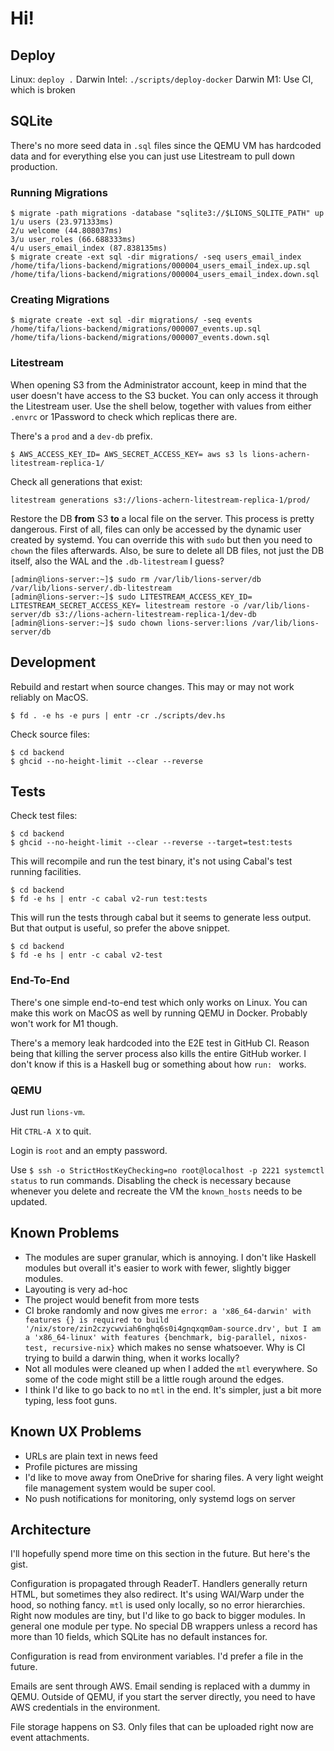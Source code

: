 # Hi!

## Deploy

Linux: `deploy .`
Darwin Intel: `./scripts/deploy-docker`
Darwin M1: Use CI, which is broken

## SQLite

There's no more seed data in `.sql` files since the QEMU VM has hardcoded data
and for everything else you can just use Litestream to pull down production.

### Running Migrations

```shell
$ migrate -path migrations -database "sqlite3://$LIONS_SQLITE_PATH" up
1/u users (23.971333ms)
2/u welcome (44.808037ms)
3/u user_roles (66.688333ms)
4/u users_email_index (87.838135ms)
$ migrate create -ext sql -dir migrations/ -seq users_email_index
/home/tifa/lions-backend/migrations/000004_users_email_index.up.sql
/home/tifa/lions-backend/migrations/000004_users_email_index.down.sql
```

### Creating Migrations

```
$ migrate create -ext sql -dir migrations/ -seq events
/home/tifa/lions-backend/migrations/000007_events.up.sql
/home/tifa/lions-backend/migrations/000007_events.down.sql
```

### Litestream

When opening S3 from the Administrator account, keep in mind that the user
doesn't have access to the S3 bucket. You can only access it through the
Litestream user. Use the shell below, together with values from either `.envrc`
or 1Password to check which replicas there are.

There's a `prod` and a `dev-db` prefix.

```shell
$ AWS_ACCESS_KEY_ID= AWS_SECRET_ACCESS_KEY= aws s3 ls lions-achern-litestream-replica-1/
```

Check all generations that exist:

```shell
litestream generations s3://lions-achern-litestream-replica-1/prod/
```

Restore the DB **from** S3 **to** a local file on the server. This process is
pretty dangerous. First of all, files can only be accessed by the dynamic user
created by systemd. You can override this with `sudo` but then you need to
`chown` the files afterwards. Also, be sure to delete all DB files, not just
the DB itself, also the WAL and the `.db-litestream` I guess?

```shell
[admin@lions-server:~]$ sudo rm /var/lib/lions-server/db /var/lib/lions-server/.db-litestream
[admin@lions-server:~]$ sudo LITESTREAM_ACCESS_KEY_ID= LITESTREAM_SECRET_ACCESS_KEY= litestream restore -o /var/lib/lions-server/db s3://lions-achern-litestream-replica-1/dev-db
[admin@lions-server:~]$ sudo chown lions-server:lions /var/lib/lions-server/db
```

## Development

Rebuild and restart when source changes. This may or may not work reliably on MacOS.

```shell
$ fd . -e hs -e purs | entr -cr ./scripts/dev.hs
```

Check source files:
```shell
$ cd backend
$ ghcid --no-height-limit --clear --reverse
```

## Tests

Check test files:

```shell
$ cd backend
$ ghcid --no-height-limit --clear --reverse --target=test:tests
```

This will recompile and run the test binary, it's not using Cabal's test running facilities.

```shell
$ cd backend
$ fd -e hs | entr -c cabal v2-run test:tests
```

This will run the tests through cabal but it seems to generate less output. But
that output is useful, so prefer the above snippet.

```shell
$ cd backend
$ fd -e hs | entr -c cabal v2-test
```

### End-To-End

There's one simple end-to-end test which only works on Linux. You can make this
work on MacOS as well by running QEMU in Docker. Probably won't work for M1
though.

There's a memory leak hardcoded into the E2E test in GitHub CI. Reason being
that killing the server process also kills the entire GitHub worker. I don't
know if this is a Haskell bug or something about how `run: ` works.

### QEMU

Just run `lions-vm`.

Hit `CTRL-A X` to quit.

Login is `root` and an empty password.

Use `$ ssh -o StrictHostKeyChecking=no root@localhost -p 2221 systemctl status` to run commands.
Disabling the check is necessary because whenever you delete and recreate the
VM the `known_hosts` needs to be updated.

## Known Problems

- The modules are super granular, which is annoying. I don't like Haskell
  modules but overall it's easier to work with fewer, slightly bigger modules.
- Layouting is very ad-hoc
- The project would benefit from more tests
- CI broke randomly and now gives me `error: a 'x86_64-darwin' with features {} is required to build '/nix/store/zin2czycwviah6nghq6s0i4gnqxqm0am-source.drv', but I am a 'x86_64-linux' with features {benchmark, big-parallel, nixos-test, recursive-nix}` which makes no sense whatsoever. Why is CI trying to build a darwin thing, when it works locally?
- Not all modules were cleaned up when I added the `mtl` everywhere. So some of
  the code might still be a little rough around the edges.
- I think I'd like to go back to no `mtl` in the end. It's simpler, just a bit
  more typing, less foot guns.

## Known UX Problems

- URLs are plain text in news feed
- Profile pictures are missing
- I'd like to move away from OneDrive for sharing files. A very light weight
  file management system would be super cool.
- No push notifications for monitoring, only systemd logs on server

## Architecture

I'll hopefully spend more time on this section in the future. But here's the gist.

Configuration is propagated through ReaderT. Handlers generally return HTML,
but sometimes they also redirect. It's using WAI/Warp under the hood, so
nothing fancy. `mtl` is used only locally, so no error hierarchies. Right now
modules are tiny, but I'd like to go back to bigger modules. In general one
module per type. No special DB wrappers unless a record has more than 10
fields, which SQLite has no default instances for.

Configuration is read from environment variables. I'd prefer a file in the future.

Emails are sent through AWS. Email sending is replaced with a dummy in QEMU.
Outside of QEMU, if you start the server directly, you need to have AWS
credentials in the environment.

File storage happens on S3. Only files that can be uploaded right now are event
attachments.
